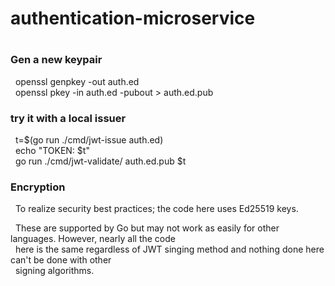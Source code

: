 <h1> authentication-microservice<h1>
<h3> Gen a new keypair</h3>
&nbsp; openssl genpkey -out auth.ed<br>
&nbsp; openssl pkey -in auth.ed -pubout > auth.ed.pub
<h3> try it with a local issuer</h3>
&nbsp; t=$(go run ./cmd/jwt-issue auth.ed)<br>
&nbsp; echo "TOKEN: $t"<br>
&nbsp; go run ./cmd/jwt-validate/ auth.ed.pub $t
<h3>Encryption</h3>
<p>&nbsp; To realize security best practices; the code here uses Ed25519 keys.

&nbsp; These are supported by Go but may not work as easily for other languages. However, nearly all the code<br> &nbsp; here is the same regardless of JWT singing method and nothing done here can't be done with other  <br> &nbsp; signing algorithms.</p>
